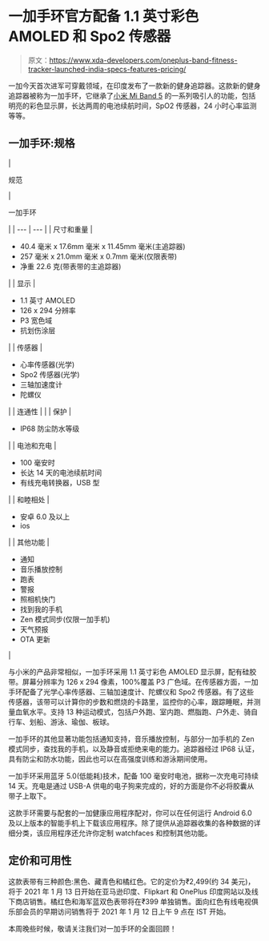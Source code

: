 # 一加手环官方配备 1.1 英寸彩色 AMOLED 和 Spo2 传感器

> 原文：<https://www.xda-developers.com/oneplus-band-fitness-tracker-launched-india-specs-features-pricing/>

一加今天首次进军可穿戴领域，在印度发布了一款新的健身追踪器。这款新的健身追踪器被称为一加手环，它继承了[小米 Mi Band 5](https://www.xda-developers.com/xiaomi-mi-band-5-review/) 的一系列吸引人的功能，包括明亮的彩色显示屏，长达两周的电池续航时间，SpO2 传感器，24 小时心率监测等等。

## 一加手环:规格

| 

规范

 | 

一加手环

 |
| --- | --- |
| 尺寸和重量 | 

*   40.4 毫米 x 17.6mm 毫米 x 11.45mm 毫米(主追踪器)
*   257 毫米 x 21.0mm 毫米 x 0.7mm 毫米(仅限表带)
*   净重 22.6 克(带表带的主追踪器)

 |
| 显示 | 

*   1.1 英寸 AMOLED
*   126 x 294 分辨率
*   P3 宽色域
*   抗划伤涂层

 |
| 传感器 | 

*   心率传感器(光学)
*   Spo2 传感器(光学)
*   三轴加速度计
*   陀螺仪

 |
| 连通性 |  |
| 保护 | 

*   IP68 防尘防水等级

 |
| 电池和充电 | 

*   100 毫安时
*   长达 14 天的电池续航时间
*   有线充电转换器，USB 型

 |
| 和睦相处 | 

*   安卓 6.0 及以上
*   ios

 |
| 其他功能 | 

*   通知
*   音乐播放控制
*   跑表
*   警报
*   照相机快门
*   找到我的手机
*   Zen 模式同步(仅限一加手机)
*   天气预报
*   OTA 更新

 |

与小米的产品非常相似，一加手环采用 1.1 英寸彩色 AMOLED 显示屏，配有硅胶带。屏幕分辨率为 126 x 294 像素，100%覆盖 P3 广色域。在传感器方面，一加手环配备了光学心率传感器、三轴加速度计、陀螺仪和 Spo2 传感器。有了这些传感器，该带可以计算你的步数和燃烧的卡路里，监控你的心率，跟踪睡眠，并测量血氧水平。支持 13 种运动模式，包括户外跑、室内跑、燃脂跑、户外走、骑自行车、划船、游泳、瑜伽、板球。

一加手环的其他显著功能包括通知支持，音乐播放控制，与部分一加手机的 Zen 模式同步，查找我的手机，以及静音或拒绝来电的能力。追踪器经过 IP68 认证，具有防尘和防水功能，因此也可以在高强度训练和游泳期间使用。

一加手环采用蓝牙 5.0(低能耗)技术，配备 100 毫安时电池，据称一次充电可持续 14 天。充电是通过 USB-A 供电的电子狗来完成的，好的方面是你不必将胶囊从带子上取下。

这款手环需要与配套的一加健康应用程序配对，你可以在任何运行 Android 6.0 及以上版本的智能手机上下载该应用程序。除了提供从追踪器收集的各种数据的详细分类，该应用程序还允许你定制 watchfaces 和控制其他功能。

## 定价和可用性

这款表带有三种颜色:黑色、藏青色和橘红色。它的定价为₹2,499(约 34 美元)，将于 2021 年 1 月 13 日开始在亚马逊印度、Flipkart 和 OnePlus 印度网站以及线下商店销售。橘红色和海军蓝双色表带将在₹399 单独销售。面向红色有线电视俱乐部会员的早期访问销售将于 2021 年 1 月 12 日上午 9 点在 IST 开始。

本周晚些时候，敬请关注我们对一加手环的全面回顾！